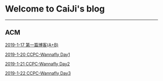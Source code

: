 # Welcome to CaiJi's blog

------------------------
## ACM
[2019-1-17 第一篇博客(A+B)](./Blog/ACM/someproblem/2019-1-17.md)

[2019-1-20 CCPC-Wannafly Day1](./Blog/ACM/ccpc-wannaflay/2019_winter_camp/2019-1-20_day1.md)

[2019-1-21 CCPC-Wannafly Day2](./Blog/ACM/ccpc-wannaflay/2019_winter_camp/2019-1-21_day2.md)

[2019-1-22 CCPC-Wannafly Day3](./Blog/ACM/ccpc-wannaflay/2019_winter_camp/2019-1-22_day3.md)

